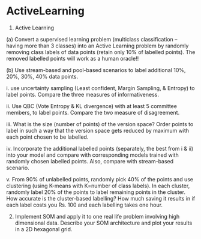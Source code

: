 # ActiveLearning
1. Active Learning
  
  (a) Convert a supervised learning problem (multiclass classification – having more
than 3 classes) into an Active Learning problem by randomly removing class labels
of data points (retain only 10% of labelled points). The removed labelled points
will work as a human oracle!!
  
  (b) Use stream-based and pool-based scenarios to label additional 10%, 20%, 30%,
40% data points.
  
  i. use uncertainty sampling (Least confident, Margin Sampling, & Entropy) to
label points. Compare the three measures of informativeness.
  
  ii. Use QBC (Vote Entropy & KL divergence) with at least 5 committee members,
to label points. Compare the two measure of disagreement.
  
  iii. What is the size (number of points) of the version space? Order points to label
in such a way that the version space gets reduced by maximum with each point
chosen to be labelled.
  
  iv. Incorporate the additional labelled points (separately, the best from i & ii) into
your model and compare with corresponding models trained with randomly
chosen labelled points. Also, compare with stream-based scenario.
  
  v. From 90% of unlabelled points, randomly pick 40% of the points and use
clustering (using K-means with K=number of class labels). In each cluster,
randomly label 20% of the points to label remaining points in the cluster. How
accurate is the cluster-based labelling? How much saving it results in if each
label costs you Rs. 100 and each labelling takes one hour.


2. Implement SOM and apply it to one real life problem involving high dimensional data.
Describe your SOM architecture and plot your results in a 2D hexagonal grid.
